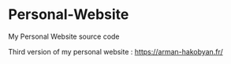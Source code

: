 # Personal-Website
My Personal Website source code

Third version of my personal website : https://arman-hakobyan.fr/
